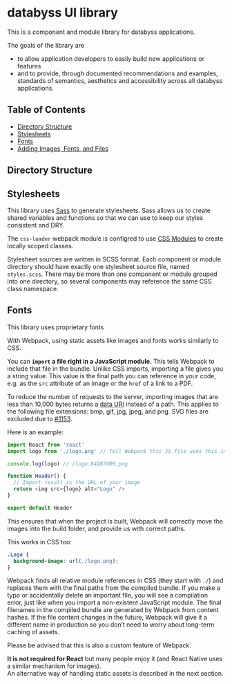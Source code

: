 # databyss UI library

This is a component and module library for databyss applications.

The goals of the library are

- to allow application developers to easily build new applications or features
- and to provide, through documented recommendations and examples, standards of semantics, aesthetics and accessibility across all databyss applications.

## Table of Contents

- [Directory Structure](#directory-structure)
- [Stylesheets](#using-stylesheets)
- [Fonts](#fonts)
- [Adding Images, Fonts, and Files](#adding-images-fonts-and-files)

## Directory Structure

## Stylesheets

This library uses [Sass](https://sass-lang.com/) to generate stylesheets. Sass allows us to create shared variables and functions so that we can use to keep our styles consistent and DRY.

The `css-loader` webpack module is configred to use [CSS Modules](https://github.com/webpack-contrib/css-loader#modules) to create locally scoped classes.

Stylesheet sources are written in SCSS format. Each component or module directory should have exactly one stylesheet source file, named `styles.scss`. There may be more than one component or module grouped into one directory, so several components may reference the same CSS class namespace.

## Fonts

This library uses proprietary fonts

With Webpack, using static assets like images and fonts works similarly to CSS.

You can **`import` a file right in a JavaScript module**. This tells Webpack to include that file in the bundle. Unlike CSS imports, importing a file gives you a string value. This value is the final path you can reference in your code, e.g. as the `src` attribute of an image or the `href` of a link to a PDF.

To reduce the number of requests to the server, importing images that are less than 10,000 bytes returns a [data URI](https://developer.mozilla.org/en-US/docs/Web/HTTP/Basics_of_HTTP/Data_URIs) instead of a path. This applies to the following file extensions: bmp, gif, jpg, jpeg, and png. SVG files are excluded due to [#1153](https://github.com/facebookincubator/create-react-app/issues/1153).

Here is an example:

```js
import React from 'react'
import logo from './logo.png' // Tell Webpack this JS file uses this image

console.log(logo) // /logo.84287d09.png

function Header() {
  // Import result is the URL of your image
  return <img src={logo} alt="Logo" />
}

export default Header
```

This ensures that when the project is built, Webpack will correctly move the images into the build folder, and provide us with correct paths.

This works in CSS too:

```css
.Logo {
  background-image: url(./logo.png);
}
```

Webpack finds all relative module references in CSS (they start with `./`) and replaces them with the final paths from the compiled bundle. If you make a typo or accidentally delete an important file, you will see a compilation error, just like when you import a non-existent JavaScript module. The final filenames in the compiled bundle are generated by Webpack from content hashes. If the file content changes in the future, Webpack will give it a different name in production so you don’t need to worry about long-term caching of assets.

Please be advised that this is also a custom feature of Webpack.

**It is not required for React** but many people enjoy it (and React Native uses a similar mechanism for images).<br>
An alternative way of handling static assets is described in the next section.
